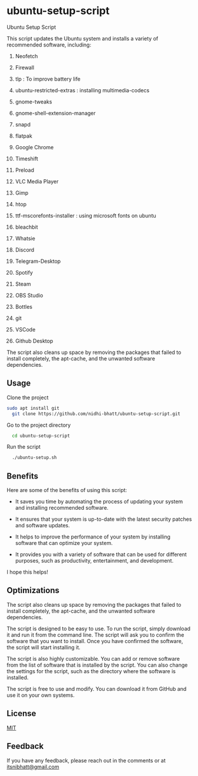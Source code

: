# ubuntu-setup-script

Ubuntu Setup Script

This script updates the Ubuntu system and installs a variety of recommended software, including:

1. Neofetch

2. Firewall

3. tlp : To improve battery life

4. ubuntu-restricted-extras : installing multimedia-codecs

5. gnome-tweaks

6. gnome-shell-extension-manager

7. snapd

8. flatpak

9. Google Chrome

10. Timeshift
    
11. Preload

12. VLC Media Player

13. Gimp

14. htop

15. ttf-mscorefonts-installer : using microsoft fonts on ubuntu

16. bleachbit

17. Whatsie

18. Discord

19. Telegram-Desktop

20. Spotify

21. Steam

22. OBS Studio

23. Bottles

24. git

25. VSCode

26. Github Desktop

   
The script also cleans up space by removing the packages that failed to install completely, the apt-cache, and the unwanted software dependencies.


## Usage

Clone the project

```bash
sudo apt install git
  git clone https://github.com/nidhi-bhatt/ubuntu-setup-script.git
```

Go to the project directory

```bash
  cd ubuntu-setup-script
```

Run the script

```bash
  ./ubuntu-setup.sh
```


## Benefits

Here are some of the benefits of using this script:

- It saves you time by automating the process of updating your system and installing recommended software.

- It ensures that your system is up-to-date with the latest security patches and software updates.

- It helps to improve the performance of your system by installing software that can optimize your system.

- It provides you with a variety of software that can be used for different purposes, such as productivity, entertainment, and development.

I hope this helps!

## Optimizations

The script also cleans up space by removing the packages that failed to install completely, the apt-cache, and the unwanted software dependencies.

The script is designed to be easy to use. To run the script, simply download it and run it from the command line. The script will ask you to confirm the software that you want to install. Once you have confirmed the software, the script will start installing it.

The script is also highly customizable. You can add or remove software from the list of software that is installed by the script. You can also change the settings for the script, such as the directory where the software is installed.

The script is free to use and modify. You can download it from GitHub and use it on your own systems.
## License

[MIT](https://choosealicense.com/licenses/mit/)


## Feedback

If you have any feedback, please reach out in the comments or at itsnibhatt@gmail.com



